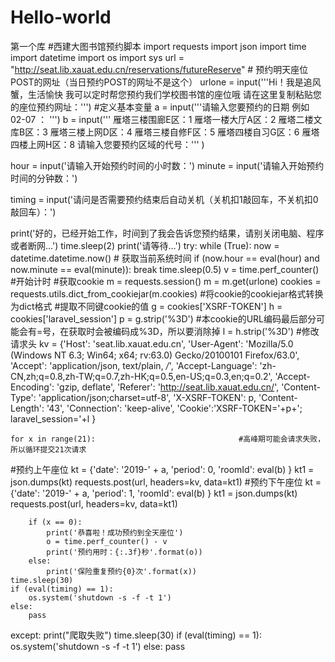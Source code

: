 # Hello-world
第一个库
#西建大图书馆预约脚本
import requests
import json
import time
import datetime
import os
import sys
url = "http://seat.lib.xauat.edu.cn/reservations/futureReserve"   # 预约明天座位POST的网址（当日预约POST的网址不是这个）
urlone = input('''Hi！我是追风蟹，生活愉快
我可以定时帮您预约我们学校图书馆的座位哦 
请在这里复制粘贴您的座位预约网址：''')
#定义基本变量
a = input('''请输入您要预约的日期
例如 02-07  ： ''')
b = input('''
雁塔三楼围廊E区：1
雁塔一楼大厅A区：2
雁塔二楼文库B区：3
雁塔三楼上网D区：4
雁塔三楼自修F区：5
雁塔四楼自习G区：6
雁塔四楼上网H区：8
请输入您要预约区域的代号：'''
              )

hour = input('请输入开始预约时间的小时数：')
minute = input('请输入开始预约时间的分钟数：')

timing = input('请问是否需要预约结束后自动关机（关机扣1敲回车，不关机扣0敲回车）：')

print('好的，已经开始工作，时间到了我会告诉您预约结果，请别关闭电脑、程序或者断网...')
time.sleep(2)
print('请等待...')
try:
    while (True):
        now = datetime.datetime.now()  # 获取当前系统时间
        if (now.hour == eval(hour) and now.minute == eval(minute)):
            break
    time.sleep(0.5)
    v = time.perf_counter()     #开始计时
#获取cookie
    m = requests.session()
    m = m.get(urlone)
    cookies = requests.utils.dict_from_cookiejar(m.cookies)     #将cookie的cookiejar格式转换为dict格式
#提取不同键cookie的值
    g = cookies['XSRF-TOKEN']
    h = cookies['laravel_session']
    p = g.strip('%3D')                 #本cookie的URL编码最后部分可能会有=号，在获取时会被编码成%3D，所以要消除掉
    l = h.strip('%3D')
#修改请求头
    kv = {'Host': 'seat.lib.xauat.edu.cn',
        'User-Agent': 'Mozilla/5.0 (Windows NT 6.3; Win64; x64; rv:63.0) Gecko/20100101 Firefox/63.0',
        'Accept': 'application/json, text/plain, */*',
        'Accept-Language': 'zh-CN,zh;q=0.8,zh-TW;q=0.7,zh-HK;q=0.5,en-US;q=0.3,en;q=0.2',
        'Accept-Encoding': 'gzip, deflate',
        'Referer': 'http://seat.lib.xauat.edu.cn/',
        'Content-Type': 'application/json;charset=utf-8',
        'X-XSRF-TOKEN': p,
        'Content-Length': '43',
        'Connection': 'keep-alive',
        'Cookie':'XSRF-TOKEN='+p+'; laravel_session='+l
          }

    for x in range(21):                                #高峰期可能会请求失败，所以循环提交21次请求
#预约上午座位
        kt = {'date': '2019-' + a,
              'period': 0,
              'roomId': eval(b)
              }
        kt1 = json.dumps(kt)
        requests.post(url, headers=kv, data=kt1)
#预约下午座位
        kt = {'date': '2019-' + a,
              'period': 1,
              'roomId': eval(b)
              }
        kt1 = json.dumps(kt)
        requests.post(url, headers=kv, data=kt1)

        if (x == 0):
            print('恭喜啦！成功预约到全天座位')
            o = time.perf_counter() - v
            print('预约用时：{:.3f}秒'.format(o))
        else:
            print('保险重复预约{0}次'.format(x))
    time.sleep(30)
    if (eval(timing) == 1):
        os.system('shutdown -s -f -t 1')
    else:
        pass
except:
    print("爬取失败")
    time.sleep(30)
    if (eval(timing) == 1):
        os.system('shutdown -s -f -t 1')
    else:
        pass
